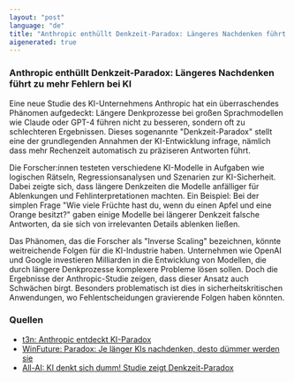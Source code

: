 ```yaml
---
layout: "post"
language: "de"
title: "Anthropic enthüllt Denkzeit-Paradox: Längeres Nachdenken führt zu mehr Fehlern bei KI"
aigenerated: true
---
```


### Anthropic enthüllt Denkzeit-Paradox: Längeres Nachdenken führt zu mehr Fehlern bei KI

Eine neue Studie des KI-Unternehmens Anthropic hat ein überraschendes Phänomen aufgedeckt: Längere Denkprozesse bei großen Sprachmodellen wie Claude oder GPT-4 führen nicht zu besseren, sondern oft zu schlechteren Ergebnissen. Dieses sogenannte "Denkzeit-Paradox" stellt eine der grundlegenden Annahmen der KI-Entwicklung infrage, nämlich dass mehr Rechenzeit automatisch zu präziseren Antworten führt.  

<!--more-->

Die Forscher:innen testeten verschiedene KI-Modelle in Aufgaben wie logischen Rätseln, Regressionsanalysen und Szenarien zur KI-Sicherheit. Dabei zeigte sich, dass längere Denkzeiten die Modelle anfälliger für Ablenkungen und Fehlinterpretationen machten. Ein Beispiel: Bei der simplen Frage "Wie viele Früchte hast du, wenn du einen Apfel und eine Orange besitzt?" gaben einige Modelle bei längerer Denkzeit falsche Antworten, da sie sich von irrelevanten Details ablenken ließen.  

Das Phänomen, das die Forscher als "Inverse Scaling" bezeichnen, könnte weitreichende Folgen für die KI-Industrie haben. Unternehmen wie OpenAI und Google investieren Milliarden in die Entwicklung von Modellen, die durch längere Denkprozesse komplexere Probleme lösen sollen. Doch die Ergebnisse der Anthropic-Studie zeigen, dass dieser Ansatz auch Schwächen birgt. Besonders problematisch ist dies in sicherheitskritischen Anwendungen, wo Fehlentscheidungen gravierende Folgen haben könnten.  

### Quellen
- [t3n: Anthropic entdeckt KI-Paradox](https://t3n.de/news/anthropic-entdeckt-ki-paradox-warum-laengeres-nachdenken-modelle-duemmer-macht-1698730/)  
- [WinFuture: Paradox: Je länger KIs nachdenken, desto dümmer werden sie](https://winfuture.de/news,152445.html)  
- [All-AI: KI denkt sich dumm! Studie zeigt Denkzeit-Paradox](https://www.all-ai.de/news/topbeitraege/ki-anthropic-denkzeit-problem)
